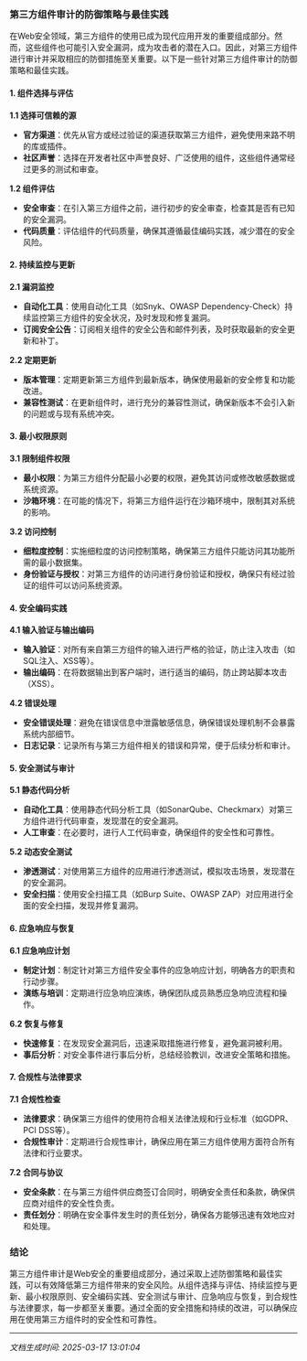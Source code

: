 ### 第三方组件审计的防御策略与最佳实践

在Web安全领域，第三方组件的使用已成为现代应用开发的重要组成部分。然而，这些组件也可能引入安全漏洞，成为攻击者的潜在入口。因此，对第三方组件进行审计并采取相应的防御措施至关重要。以下是一些针对第三方组件审计的防御策略和最佳实践。

#### 1. **组件选择与评估**

**1.1 选择可信赖的源**
- **官方渠道**：优先从官方或经过验证的渠道获取第三方组件，避免使用来路不明的库或插件。
- **社区声誉**：选择在开发者社区中声誉良好、广泛使用的组件，这些组件通常经过更多的测试和审查。

**1.2 组件评估**
- **安全审查**：在引入第三方组件之前，进行初步的安全审查，检查其是否有已知的安全漏洞。
- **代码质量**：评估组件的代码质量，确保其遵循最佳编码实践，减少潜在的安全风险。

#### 2. **持续监控与更新**

**2.1 漏洞监控**
- **自动化工具**：使用自动化工具（如Snyk、OWASP Dependency-Check）持续监控第三方组件的安全状况，及时发现和修复漏洞。
- **订阅安全公告**：订阅相关组件的安全公告和邮件列表，及时获取最新的安全更新和补丁。

**2.2 定期更新**
- **版本管理**：定期更新第三方组件到最新版本，确保使用最新的安全修复和功能改进。
- **兼容性测试**：在更新组件时，进行充分的兼容性测试，确保新版本不会引入新的问题或与现有系统冲突。

#### 3. **最小权限原则**

**3.1 限制组件权限**
- **最小权限**：为第三方组件分配最小必要的权限，避免其访问或修改敏感数据或系统资源。
- **沙箱环境**：在可能的情况下，将第三方组件运行在沙箱环境中，限制其对系统的影响。

**3.2 访问控制**
- **细粒度控制**：实施细粒度的访问控制策略，确保第三方组件只能访问其功能所需的最小数据集。
- **身份验证与授权**：对第三方组件的访问进行身份验证和授权，确保只有经过验证的组件可以访问系统资源。

#### 4. **安全编码实践**

**4.1 输入验证与输出编码**
- **输入验证**：对所有来自第三方组件的输入进行严格的验证，防止注入攻击（如SQL注入、XSS等）。
- **输出编码**：在将数据输出到客户端时，进行适当的编码，防止跨站脚本攻击（XSS）。

**4.2 错误处理**
- **安全错误处理**：避免在错误信息中泄露敏感信息，确保错误处理机制不会暴露系统内部细节。
- **日志记录**：记录所有与第三方组件相关的错误和异常，便于后续分析和审计。

#### 5. **安全测试与审计**

**5.1 静态代码分析**
- **自动化工具**：使用静态代码分析工具（如SonarQube、Checkmarx）对第三方组件进行代码审查，发现潜在的安全漏洞。
- **人工审查**：在必要时，进行人工代码审查，确保组件的安全性和可靠性。

**5.2 动态安全测试**
- **渗透测试**：对使用第三方组件的应用进行渗透测试，模拟攻击场景，发现潜在的安全漏洞。
- **安全扫描**：使用安全扫描工具（如Burp Suite、OWASP ZAP）对应用进行全面的安全扫描，发现并修复漏洞。

#### 6. **应急响应与恢复**

**6.1 应急响应计划**
- **制定计划**：制定针对第三方组件安全事件的应急响应计划，明确各方的职责和行动步骤。
- **演练与培训**：定期进行应急响应演练，确保团队成员熟悉应急响应流程和操作。

**6.2 恢复与修复**
- **快速修复**：在发现安全漏洞后，迅速采取措施进行修复，避免漏洞被利用。
- **事后分析**：对安全事件进行事后分析，总结经验教训，改进安全策略和措施。

#### 7. **合规性与法律要求**

**7.1 合规性检查**
- **法律要求**：确保第三方组件的使用符合相关法律法规和行业标准（如GDPR、PCI DSS等）。
- **合规性审计**：定期进行合规性审计，确保应用在第三方组件使用方面符合所有法律和行业要求。

**7.2 合同与协议**
- **安全条款**：在与第三方组件供应商签订合同时，明确安全责任和条款，确保供应商对组件的安全性负责。
- **责任划分**：明确在安全事件发生时的责任划分，确保各方能够迅速有效地应对和处理。

### 结论

第三方组件审计是Web安全的重要组成部分，通过采取上述防御策略和最佳实践，可以有效降低第三方组件带来的安全风险。从组件选择与评估、持续监控与更新、最小权限原则、安全编码实践、安全测试与审计、应急响应与恢复，到合规性与法律要求，每一步都至关重要。通过全面的安全措施和持续的改进，可以确保应用在使用第三方组件时的安全性和可靠性。

---

*文档生成时间: 2025-03-17 13:01:04*

